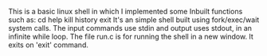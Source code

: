This is a basic linux shell in which I implemented some Inbuilt functions such as:
  cd
  help
  kill
  history
  exit
It's an simple shell built using fork/exec/wait system calls. The input commands use stdin and output uses stdout, in an infinite while loop.
The file run.c is for running the shell in a new window.
It exits on 'exit' command.
